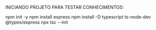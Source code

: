 INICIANDO PROJETO PARA TESTAR CONHECIMENTOS:

npm init -y
npm install express
npm install -D typescript ts-node-dev @types/express
npx tsc --init